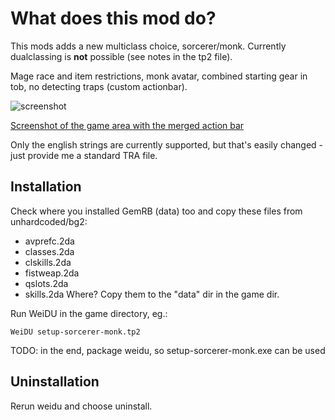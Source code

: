 What does this mod do?
======================

This mods adds a new multiclass choice, sorcerer/monk. Currently dualclassing is **not** possible (see notes in the tp2 file).

Mage race and item restrictions, monk avatar, combined starting gear in tob, no detecting traps (custom actionbar).

![screenshot](http://lynxlynx.info/bugs/sorcerer_monk.jpg)

[Screenshot of the game area with the merged action bar](http://lynxlynx.info/bugs/sorcerer_monk2.jpg)

Only the english strings are currently supported, but that's easily changed - just provide me a standard TRA file.

Installation
------------
Check where you installed GemRB (data) too and copy these files from unhardcoded/bg2:
  - avprefc.2da
  - classes.2da
  - clskills.2da
  - fistweap.2da
  - qslots.2da
  - skills.2da
Where? Copy them to the "data" dir in the game dir.

Run WeiDU in the game directory, eg.:

    WeiDU setup-sorcerer-monk.tp2

TODO: in the end, package weidu, so setup-sorcerer-monk.exe can be used

Uninstallation
--------------
Rerun weidu and choose uninstall.

